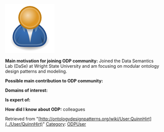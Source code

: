 [![Image:ODPUser.png](../images/a/a6/ODPUser.png)](../Image/ODPUser.png "Image:ODPUser.png")




  





__Main motivation for joining ODP community:__ Joined the Data Semantics Lab (DaSe) at Wright State University and am focusing on modular ontology design patterns and modeling.


__Possible main contribution to ODP community:__


__Domains of interest:__


  



__Is expert of:__


  

__How did I know about ODP:__ colleagues






Retrieved from "[http://ontologydesignpatterns.org/wiki/User:QuinnHirt](../User/QuinnHirt)"
 [Category](http://ontologydesignpatterns.org/wiki/Special:Categories "Special:Categories"): [ODPUser](../Category/ODPUser "Category:ODPUser")
